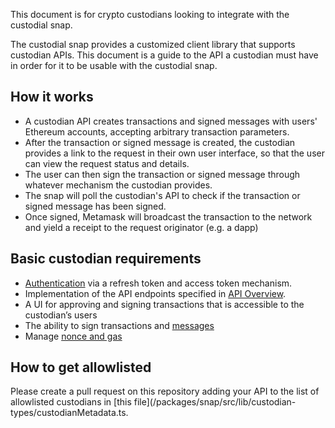This document is for crypto custodians looking to integrate with the custodial snap.

The custodial snap provides a customized client library that supports custodian APIs. This document is a guide to the API a custodian must have in order for it to be usable with the custodial snap.

## How it works

- A custodian API creates transactions and signed messages with users' Ethereum accounts, accepting arbitrary transaction parameters.
- After the transaction or signed message is created, the custodian provides a link to the request in their own user interface, so that the user can view the request status and details.
- The user can then sign the transaction or signed message through whatever mechanism the custodian provides.
- The snap will poll the custodian's API to check if the transaction or signed message has been signed.
- Once signed, Metamask will broadcast the transaction to the network and yield a receipt to the request originator (e.g. a dapp)

## Basic custodian requirements

- [Authentication](./authentication) via a refresh token and access token mechanism.
- Implementation of the API endpoints specified in [API Overview](./api/index.md).
- A UI for approving and signing transactions that is accessible to the custodian’s users
- The ability to sign transactions and [messages](./signed-messages)
- Manage [nonce and gas](./transactions/gas)

## How to get allowlisted

Please create a pull request on this repository adding your API to the list of allowlisted custodians in [this file](/packages/snap/src/lib/custodian-types/custodianMetadata.ts.
